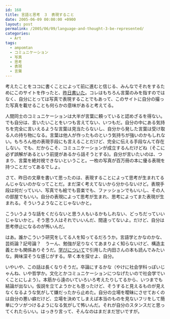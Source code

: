 ```yaml
---
id: 168
title: 言語と思考　３　表現すること
date: 2005-06-09 00:00:00 +0900
layout: post
permalink: /2005/06/09/language-and-thought-3-be-represented/
categories:
  - Art
tags:
  - ampomtan
  - コミュニケーション
  - 写真
  - 思考
  - 表現
  - 言葉
---
```

考えたことをココに書くことによって前に進むと信じる、みんなでそれをするためにこのサイトを作ったと、[昨日書いた](http://monta.ampomtan.com/190)。コレはもちろん言葉のみを指すのではなく、自分にとっては写真で表現することでもあって、このサイトに自分の撮った写真を載せることも何らかの意味があると考えてる。

<!--more-->

人間同士のコミュニケーションは大半が言葉に頼っていると認めざるを得ない。でも自分は、言いたいことをいつも言えてない、いつもだ。自分の中にある気持ちを完全に言いえるような言葉は見当たらないし、自分から発した言葉は受け取る人の持ち物になる。言葉は他人が作ったものという気持ちが強いのかもしれない。もちろん他の表現手段にも言えることだけど、完全に伝える手段なんて存在しない。でも、だからこそ、コミュニケーションが成立するんだけどね（そこに必ず誤解があるという前提があるから話そうとする)。自分が言いたいのは、つまり、言葉を絶対視できないということ。一枚の写真が百万冊の本に優る表現を持つことだってあるでしょ。

さて、昨日の文章を書いて思ったのは、表現することによって思考が生まれてるんじゃないのかなってことだ。まだ深く考えてないから分からないけど。表現手段は何だっていい、写真でも絵でも音楽でも、ファッションでもいいし、その人の部屋でもいい。自分の表現によって思考が生まれ、思考によってまた表現が生まれる。そういうようなことじゃないかと。

こういうような話をくだらないと思う人もいるかもしれない、どっちだっていいじゃないかと。そう思う人はそれでいいんだ、間違ってないよ。だけど、自分は思考停止になるのが怖いんだ。
  
はあ。誰かこういう研究をしてる人を知ってるだろうか。言語学とかなのかな、芸術論？記号論？　うーん、勉強が足りなくてあまりよく知らないけど、構造主義とかも関係ありそうだ。[学びについて](http://monta.ampomtan.com/188)で引用した内田さんの本も読んでみたいな。興味深そうな感じがする。早く本を探せよ、自分。

いやいや、この話は長くなりそうだ。卒論にするかな（やけに社会学科っぽいじゃんね、いや哲学か。文化とかコミュニケーションにつなげたいので社会学でいくことにしよう）。本筋から遠のいていろいろ考えたりしてるから、いつまでも結論が出ない。仮説を立てようかとも思ったけど、そうすると見えるものが見えなくなるような気がして嫌だったから止めた。自分の立場を曖昧にさせておくのは自分の悪い癖だけど、立場を決めてしまえば本当のものを見ないフリをして簡単にウソがつけるようになる気がして怖いんだ。それが自分のスタンスだと思ってくれたらいい。はっきり言って、そんなのはまだまだ甘いですが。
